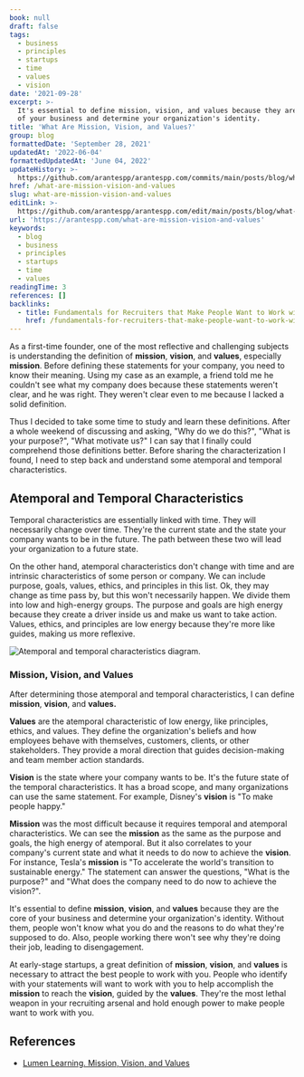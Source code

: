 ```yaml
---
book: null
draft: false
tags:
  - business
  - principles
  - startups
  - time
  - values
  - vision
date: '2021-09-28'
excerpt: >-
  It's essential to define mission, vision, and values because they are the core
  of your business and determine your organization's identity.
title: 'What Are Mission, Vision, and Values?'
group: blog
formattedDate: 'September 28, 2021'
updatedAt: '2022-06-04'
formattedUpdatedAt: 'June 04, 2022'
updateHistory: >-
  https://github.com/arantespp/arantespp.com/commits/main/posts/blog/what-are-mission-vision-and-values.md
href: /what-are-mission-vision-and-values
slug: what-are-mission-vision-and-values
editLink: >-
  https://github.com/arantespp/arantespp.com/edit/main/posts/blog/what-are-mission-vision-and-values.md
url: 'https://arantespp.com/what-are-mission-vision-and-values'
keywords:
  - blog
  - business
  - principles
  - startups
  - time
  - values
readingTime: 3
references: []
backlinks:
  - title: Fundamentals for Recruiters that Make People Want to Work with You
    href: /fundamentals-for-recruiters-that-make-people-want-to-work-with-you
---
```


As a first-time founder, one of the most reflective and challenging subjects is understanding the definition of **mission**, **vision**, and **values**, especially **mission**. Before defining these statements for your company, you need to know their meaning. Using my case as an example, a friend told me he couldn't see what my company does because these statements weren't clear, and he was right. They weren't clear even to me because I lacked a solid definition.

Thus I decided to take some time to study and learn these definitions. After a whole weekend of discussing and asking, "Why do we do this?", "What is your purpose?", "What motivate us?" I can say that I finally could comprehend those definitions better. Before sharing the characterization I found, I need to step back and understand some atemporal and temporal characteristics.

## Atemporal and Temporal Characteristics

Temporal characteristics are essentially linked with time. They will necessarily change over time. They're the current state and the state your company wants to be in the future. The path between these two will lead your organization to a future state.

On the other hand, atemporal characteristics don't change with time and are intrinsic characteristics of some person or company. We can include purpose, goals, values, ethics, and principles in this list. Ok, they may change as time pass by, but this won't necessarily happen. We divide them into low and high-energy groups. The purpose and goals are high energy because they create a driver inside us and make us want to take action. Values, ethics, and principles are low energy because they're more like guides, making us more reflexive.

![Atemporal and temporal characteristics diagram.](/images/originals/mission-vision-values-characteristics.png)

### Mission, Vision, and Values

After determining those atemporal and temporal characteristics, I can define **mission**, **vision**, and **values.**

**Values** are the atemporal characteristic of low energy, like principles, ethics, and values. They define the organization's beliefs and how employees behave with themselves, customers, clients, or other stakeholders. They provide a moral direction that guides decision-making and team member action standards.

**Vision** is the state where your company wants to be. It's the future state of the temporal characteristics. It has a broad scope, and many organizations can use the same statement. For example, Disney's **vision** is "To make people happy."

**Mission** was the most difficult because it requires temporal and atemporal characteristics. We can see the **mission** as the same as the purpose and goals, the high energy of atemporal. But it also correlates to your company's current state and what it needs to do now to achieve the **vision**. For instance, Tesla's **mission** is "To accelerate the world's transition to sustainable energy." The statement can answer the questions, "What is the purpose?" and "What does the company need to do now to achieve the vision?".

It's essential to define **mission**, **vision**, and **values** because they are the core of your business and determine your organization's identity. Without them, people won't know what you do and the reasons to do what they're supposed to do. Also, people working there won't see why they're doing their job, leading to disengagement.

At early-stage startups, a great definition of **mission**, **vision**, and **values** is necessary to attract the best people to work with you. People who identify with your statements will want to work with you to help accomplish the **mission** to reach the **vision**, guided by the **values**. They're the most lethal weapon in your recruiting arsenal and hold enough power to make people want to work with you.

## References

- [Lumen Learning. Mission, Vision, and Values](https://courses.lumenlearning.com/wm-principlesofmanagement/chapter/reading-mission-vision-and-values/)
